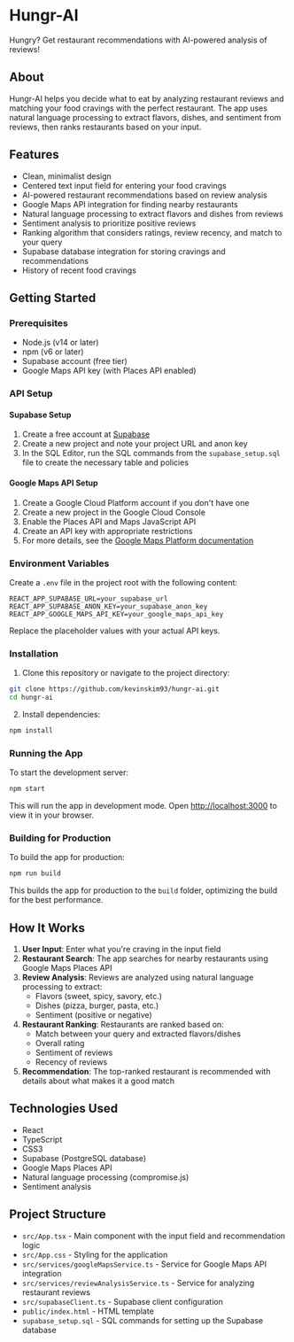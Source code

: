 # Hungr-AI

Hungry? Get restaurant recommendations with AI-powered analysis of reviews!

## About

Hungr-AI helps you decide what to eat by analyzing restaurant reviews and matching your food cravings with the perfect restaurant. The app uses natural language processing to extract flavors, dishes, and sentiment from reviews, then ranks restaurants based on your input.

## Features

- Clean, minimalist design
- Centered text input field for entering your food cravings
- AI-powered restaurant recommendations based on review analysis
- Google Maps API integration for finding nearby restaurants
- Natural language processing to extract flavors and dishes from reviews
- Sentiment analysis to prioritize positive reviews
- Ranking algorithm that considers ratings, review recency, and match to your query
- Supabase database integration for storing cravings and recommendations
- History of recent food cravings

## Getting Started

### Prerequisites

- Node.js (v14 or later)
- npm (v6 or later)
- Supabase account (free tier)
- Google Maps API key (with Places API enabled)

### API Setup

#### Supabase Setup

1. Create a free account at [Supabase](https://supabase.com/)
2. Create a new project and note your project URL and anon key
3. In the SQL Editor, run the SQL commands from the `supabase_setup.sql` file to create the necessary table and policies

#### Google Maps API Setup

1. Create a Google Cloud Platform account if you don't have one
2. Create a new project in the Google Cloud Console
3. Enable the Places API and Maps JavaScript API
4. Create an API key with appropriate restrictions
5. For more details, see the [Google Maps Platform documentation](https://developers.google.com/maps/documentation/javascript/get-api-key)

### Environment Variables

Create a `.env` file in the project root with the following content:
```
REACT_APP_SUPABASE_URL=your_supabase_url
REACT_APP_SUPABASE_ANON_KEY=your_supabase_anon_key
REACT_APP_GOOGLE_MAPS_API_KEY=your_google_maps_api_key
```
Replace the placeholder values with your actual API keys.

### Installation

1. Clone this repository or navigate to the project directory:

```bash
git clone https://github.com/kevinskim93/hungr-ai.git
cd hungr-ai
```

2. Install dependencies:

```bash
npm install
```

### Running the App

To start the development server:

```bash
npm start
```

This will run the app in development mode. Open [http://localhost:3000](http://localhost:3000) to view it in your browser.

### Building for Production

To build the app for production:

```bash
npm run build
```

This builds the app for production to the `build` folder, optimizing the build for the best performance.

## How It Works

1. **User Input**: Enter what you're craving in the input field
2. **Restaurant Search**: The app searches for nearby restaurants using Google Maps Places API
3. **Review Analysis**: Reviews are analyzed using natural language processing to extract:
   - Flavors (sweet, spicy, savory, etc.)
   - Dishes (pizza, burger, pasta, etc.)
   - Sentiment (positive or negative)
4. **Restaurant Ranking**: Restaurants are ranked based on:
   - Match between your query and extracted flavors/dishes
   - Overall rating
   - Sentiment of reviews
   - Recency of reviews
5. **Recommendation**: The top-ranked restaurant is recommended with details about what makes it a good match

## Technologies Used

- React
- TypeScript
- CSS3
- Supabase (PostgreSQL database)
- Google Maps Places API
- Natural language processing (compromise.js)
- Sentiment analysis

## Project Structure

- `src/App.tsx` - Main component with the input field and recommendation logic
- `src/App.css` - Styling for the application
- `src/services/googleMapsService.ts` - Service for Google Maps API integration
- `src/services/reviewAnalysisService.ts` - Service for analyzing restaurant reviews
- `src/supabaseClient.ts` - Supabase client configuration
- `public/index.html` - HTML template
- `supabase_setup.sql` - SQL commands for setting up the Supabase database
